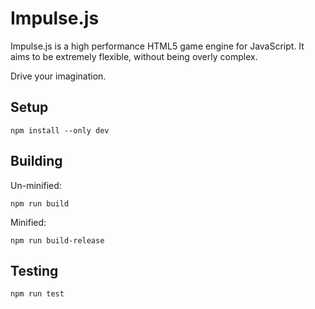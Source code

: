 # Impulse.js
Impulse.js is a high performance HTML5 game engine for JavaScript. It aims to be extremely flexible, without being overly complex.

Drive your imagination.

## Setup

```npm install --only dev```

## Building

Un-minified:

```npm run build```

 Minified: 
 
 ```npm run build-release```

## Testing

```npm run test```
